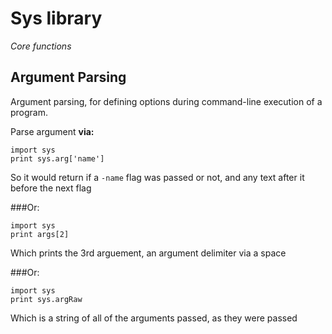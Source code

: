 # Sys library
_Core functions_

## Argument Parsing
Argument parsing, for defining options during command-line execution of a program.

Parse argument **via:**

	import sys
	print sys.arg['name']

So it would return if a `-name` flag was passed or not, and any text after it before the next flag

###Or:

	import sys
	print args[2]

Which prints the 3rd arguement, an argument delimiter via a space

###Or:

	import sys
	print sys.argRaw

Which is a string of all of the arguments passed, as they were passed
